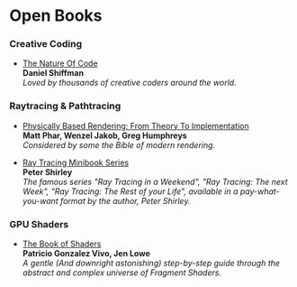 Open Books
======
### Creative Coding
* [The Nature Of Code](https://natureofcode.com/book/)
<br/>**Daniel Shiffman**
<br/>_Loved by thousands of creative coders around the world._

### Raytracing & Pathtracing
* [Physically Based Rendering: From Theory To Implementation](https://pbrt.org/)<br/>**Matt Phar, Wenzel Jakob, Greg Humphreys**<br/>_Considered by some the Bible of modern rendering._

* [Ray Tracing Minibook Series](https://drive.google.com/drive/folders/14yayBb9XiL16lmuhbYhhvea8mKUUK77W)<br/>**Peter Shirley**<br/> _The famous series "Ray Tracing in a Weekend", "Ray Tracing: The next Week", "Ray Tracing: The Rest of your Life", available in a pay-what-you-want format by the author, Peter Shirley._

### GPU Shaders
* [The Book of Shaders](https://thebookofshaders.com/)<br/>**Patricio Gonzalez Vivo, Jen Lowe**<br/>_A gentle (And downright astonishing) step-by-step guide through the abstract and complex universe of Fragment Shaders._
